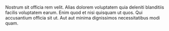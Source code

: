 Nostrum sit officia rem velit. Alias dolorem voluptatem quia deleniti blanditiis facilis voluptatem earum. Enim quod et nisi quisquam ut quos. Qui accusantium officia sit ut. Aut aut minima dignissimos necessitatibus modi quam.